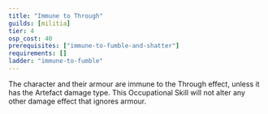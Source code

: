 ```yaml
---
title: "Immune to Through"
guilds: [militia]
tier: 4
osp_cost: 40
prerequisites: ["immune-to-fumble-and-shatter"]
requirements: []
ladder: "immune-to-fumble"
---
```

The character and their armour are immune to the Through effect, unless it has the Artefact damage type. This Occupational Skill will not alter any other damage effect that ignores armour.